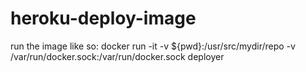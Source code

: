 # heroku-deploy-image

run the image like so: docker run -it -v ${pwd}:/usr/src/mydir/repo -v /var/run/docker.sock:/var/run/docker.sock deployer
